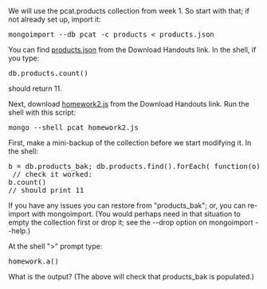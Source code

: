 <div>We will use the pcat.products collection from week 1.  So start with that; if not already set up, import it:
<pre>mongoimport --db pcat -c products &lt; products.json
</pre>
You can find <a href="/static/10gen_2015_M102_January/handouts/products.3eb7cd1a9633.json">products.json</a> from the Download Handouts link.
In the shell, if you type:
<pre>db.products.count()
</pre>

should return 11.
<p>
Next, download <a href="/static/10gen_2015_M102_January/handouts/homework2.a51ae9e0ff0e.js">homework2.js</a> from the Download Handouts link.  Run the shell with this script:</p>
<pre>mongo --shell pcat homework2.js
</pre>

First, make a mini-backup of the collection before we start modifying it.  In the shell:

<pre>b = db.products_bak; db.products.find().forEach( function(o){ b.insert(o) } )
 // check it worked:
b.count()
// should print 11
</pre>

If you have any issues you can restore from "products_bak"; or, you can re-import with mongoimport.  (You would perhaps need in that situation to empty the collection first or drop it; see the --drop option on mongoimport --help.)

At the shell "&gt;" prompt type:
<pre>homework.a()
</pre>

What is the output? (The above will check that products_bak is populated.)<br></div>
